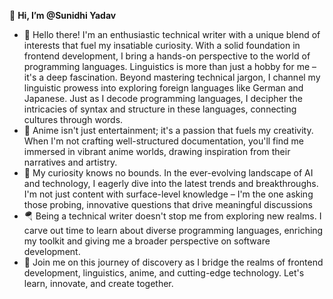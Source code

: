  👋 **Hi, I’m @Sunidhi Yadav**
- 🦖 Hello there! I'm an enthusiastic technical writer with a unique blend of interests that fuel my insatiable curiosity. With a solid foundation in frontend development, I bring a hands-on perspective to the world of programming languages. Linguistics is more than just a hobby for me – it's a deep fascination. Beyond mastering technical jargon, I channel my linguistic prowess into exploring foreign languages like German and Japanese. Just as I decode programming languages, I decipher the intricacies of syntax and structure in these languages, connecting cultures through words.
- 🚀 Anime isn't just entertainment; it's a passion that fuels my creativity. When I'm not crafting well-structured documentation, you'll find me immersed in vibrant anime worlds, drawing inspiration from their narratives and artistry.
- 🌱 My curiosity knows no bounds. In the ever-evolving landscape of AI and technology, I eagerly dive into the latest trends and breakthroughs. I'm not just content with surface-level knowledge – I'm the one asking those probing, innovative questions that drive meaningful discussions
- 🪂 Being a technical writer doesn't stop me from exploring new realms. I carve out time to learn about diverse programming languages, enriching my toolkit and giving me a broader perspective on software development.
- 🐰 Join me on this journey of discovery as I bridge the realms of frontend development, linguistics, anime, and cutting-edge technology. Let's learn, innovate, and create together.

<!---
Sunidhy0007/Sunidhy0007 is a ✨ special ✨ repository because its `README.md` (this file) appears on your GitHub profile.
You can click the Preview link to take a look at your changes.
--->
